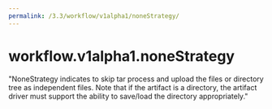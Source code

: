 ```yaml
---
permalink: /3.3/workflow/v1alpha1/noneStrategy/
---
```


# workflow.v1alpha1.noneStrategy

"NoneStrategy indicates to skip tar process and upload the files or directory tree as independent files. Note that if the artifact is a directory, the artifact driver must support the ability to save/load the directory appropriately."
